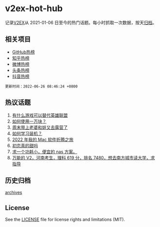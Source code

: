 # v2ex-hot-hub

 记录[V2EX](https://www.v2ex.com/)从 2021-01-06 日至今的热门话题。每小时抓取一次数据，按天[归档](archives)。
 
 ## 相关项目

- [GitHub热榜](https://github.com/lonnyzhang423/github-hot-hub)
- [知乎热榜](https://github.com/lonnyzhang423/zhihu-hot-hub)
- [微博热榜](https://github.com/lonnyzhang423/weibo-hot-hub)
- [头条热榜](https://github.com/lonnyzhang423/toutiao-hot-hub)
- [抖音热榜](https://github.com/lonnyzhang423/douyin-hot-hub)


 `更新时间：2022-06-26 08:46:24 +0800`

## 热议话题

1. [有什么游戏可以替代英雄联盟](https://www.v2ex.com/t/862097)
1. [如何使用一万块？](https://www.v2ex.com/t/862072)
1. [周末带上老婆和娃又去露营了](https://www.v2ex.com/t/862068)
1. [如何学习装机？](https://www.v2ex.com/t/862084)
1. [2022 年我的 Mac 软件折腾之旅](https://www.v2ex.com/t/862138)
1. [初恋真的甜吗](https://www.v2ex.com/t/862133)
1. [求一个功耗小，便宜的 nas 方案。](https://www.v2ex.com/t/862079)
1. [万能的 V2，河南考生，理科 619 分，排名 7480，想去南方城市读大学，求指导](https://www.v2ex.com/t/862179)

## 历史归档

[archives](archives)

## License

See the [LICENSE](LICENSE) file for license rights and limitations (MIT).
